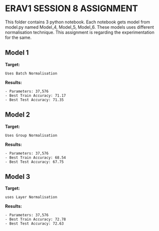# ERAV1 SESSION 8 ASSIGNMENT

This folder contains 3 python notebook. Each notebook gets model from model.py named Model_4, Model_5, Model_6. These models uses different normalisation technique. This assignment is regarding the experimentation for the same.


 
## Model 1

**Target:** 
```
Uses Batch Normalisation
```

**Results:**
```
- Parameters: 37,576
- Best Train Accuracy: 71.17
- Best Test Accuracy: 71.35
```



## Model 2

**Target:** 
```
Uses Group Normalisation

```

**Results:**
```
- Parameters: 37,576
- Best Train Accuracy: 68.54
- Best Test Accuracy: 67.75
```


## Model 3

**Target:**
```
uses Layer Normalisation
```

**Results:**
```
- Parameters: 37,576
- Best Train Accuracy: 72.78
- Best Test Accuracy: 72.63
```
